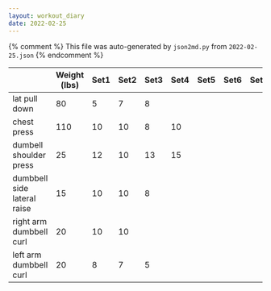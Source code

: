 ```yaml
---
layout: workout_diary
date: 2022-02-25
---
```


{% comment %}
    This file was auto-generated by `json2md.py` from `2022-02-25.json`
{% endcomment %}

|  | Weight (lbs) | Set1 | Set2 | Set3 | Set4 | Set5 | Set6 | Set7 | Set8 | Set9 | Set10 | Set11 | Set12 |
|--|--------------|------|------|------|------|------|------|------|------|------|-------|-------|-------|
| lat pull down | 80 | 5 | 7 | 8 |  |  |  |  |  |  |  |  |  |
| chest press | 110 | 10 | 10 | 8 | 10 |  |  |  |  |  |  |  |  |
| dumbell shoulder press | 25 | 12 | 10 | 13 | 15 |  |  |  |  |  |  |  |  |
| dumbbell side lateral raise | 15 | 10 | 10 | 8 |  |  |  |  |  |  |  |  |  |
| right arm dumbbell curl | 20 | 10 | 10 |  |  |  |  |  |  |  |  |  |  |
| left arm dumbbell curl | 20 | 8 | 7 | 5 |  |  |  |  |  |  |  |  |  |
